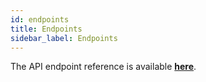 ```yaml
---
id: endpoints
title: Endpoints
sidebar_label: Endpoints
---
```



The API endpoint reference is available **[here](/docs/api/v1/swagger)**.
